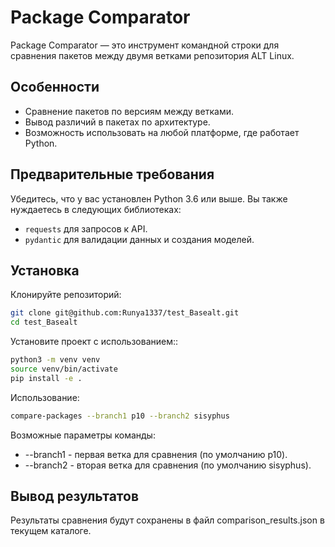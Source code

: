 # Package Comparator

Package Comparator — это инструмент командной строки для сравнения пакетов между двумя ветками репозитория ALT Linux.

## Особенности

- Сравнение пакетов по версиям между ветками.
- Вывод различий в пакетах по архитектуре.
- Возможность использовать на любой платформе, где работает Python.

## Предварительные требования

Убедитесь, что у вас установлен Python 3.6 или выше. Вы также нуждаетесь в следующих библиотеках:
- `requests` для запросов к API.
- `pydantic` для валидации данных и создания моделей.

## Установка

Клонируйте репозиторий:

```bash
git clone git@github.com:Runya1337/test_Basealt.git
cd test_Basealt
```

Установите проект с использованием::

```bash
python3 -m venv venv
source venv/bin/activate
pip install -e .
```

Использование:

```bash
compare-packages --branch1 p10 --branch2 sisyphus
```

Возможные параметры команды:

- --branch1 - первая ветка для сравнения (по умолчанию p10).
- --branch2 - вторая ветка для сравнения (по умолчанию sisyphus).

## Вывод результатов

Результаты сравнения будут сохранены в файл comparison_results.json в текущем каталоге.
